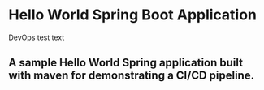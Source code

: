 # Hello World Spring Boot Application
DevOps test text
## A sample Hello World Spring application built with maven for demonstrating a CI/CD pipeline.
